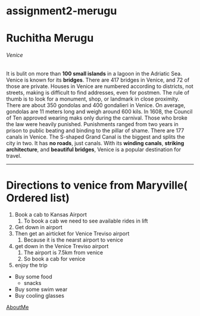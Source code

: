 # assignment2-merugu
# Ruchitha Merugu
###### Venice

It is bulit on more than **100 small islands** in a lagoon in the Adriatic Sea. Venice is known for its **bridges**. There are 417 bridges in Venice, and 72 of those are private. Houses in Venice are numbered according to districts, not streets, making is difficult to find addresses, even for postmen. The rule of thumb is to look for a monument, shop, or landmark in close proximity. There are about 350 gondolas and 400 gondalieri in Venice. On average, gondolas are 11 meters long and weigh around 600 kils. In 1608, the Council of Ten approved wearing maks only during the carnival. Those who broke the law were heavily punished. Punishments ranged from two years in prison to public beating and binding to the pillar of shame. There are 177 canals in Venice. The S-shaped Grand Canal is the biggest and splits the city in two. It has **no roads**, just canals. With its **winding canals**, **striking architecture**, and **beautiful bridges**, Venice is a popular destination for travel.

***

# Directions to venice from Maryville( Ordered list)
1. Book a cab to Kansas Airport
    1. To book a cab we need to see available rides in lift
2. Get down in airport
3. Then get an airticket for Venice Treviso airport
    1. Because it is the nearst airport to venice
4. get down in the Venice Treviso airport
    1. The airport is 7.5km from venice 
    2. So book a cab for venice
5. enjoy the trip

* Buy some food
  * snacks
* Buy some swim wear
* Buy cooling glasses

[AboutMe](https://github.com/S545389/assignment2-merugu/blob/main/AboutMe.md)
